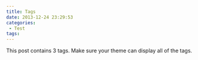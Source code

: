 ```yaml
---
title: Tags
date: 2013-12-24 23:29:53
categories:
 - Test
tags:
---
```


This post contains 3 tags. Make sure your theme can display all of the tags.
